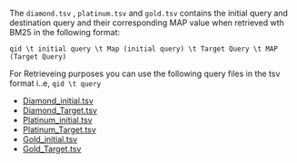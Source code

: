 The ```diamond.tsv``` , ```platinum.tsv``` and ```gold.tsv``` contains the initial query and destination query and their corresponding MAP value when retrieved wth BM25 in the following format: 

```qid \t initial query \t Map (initial query) \t Target Query \t MAP (Target Query)```

For Retrieveing purposes you can use the following query files in the tsv format i..e, ```qid \t query```

- [Diamond_initial.tsv](https://github.com/Narabzad/msmarco-query-reformulation/blob/main/datasets/Diamond_initial.tsv)
- [Diamond_Target.tsv](https://github.com/Narabzad/msmarco-query-reformulation/blob/main/datasets/Diamond_target.tsv)
- [Platinum_initial.tsv](https://github.com/Narabzad/msmarco-query-reformulation/blob/main/datasets/Platinum_initial.tsv)
- [Platinum_Target.tsv](https://github.com/Narabzad/msmarco-query-reformulation/blob/main/datasets/Platinum_target.tsv)
- [Gold_initial.tsv](https://github.com/Narabzad/msmarco-query-reformulation/blob/main/datasets/Gold_initial.tsv)
- [Gold_Target.tsv](https://github.com/Narabzad/msmarco-query-reformulation/blob/main/datasets/Gold_target.tsv)
